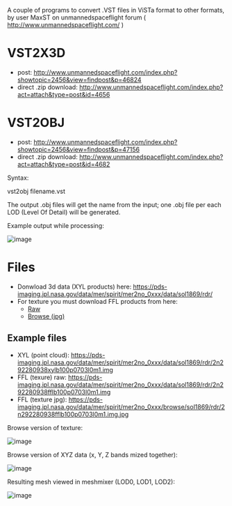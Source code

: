 A couple of programs to convert .VST files in ViSTa format to other formats, by user MaxST on  unmannedspaceflight forum ( http://www.unmannedspaceflight.com/ )

# VST2X3D
- post: http://www.unmannedspaceflight.com/index.php?showtopic=2456&view=findpost&p=46824
- direct .zip download: http://www.unmannedspaceflight.com/index.php?act=attach&type=post&id=4656

# VST2OBJ

- post: http://www.unmannedspaceflight.com/index.php?showtopic=2456&view=findpost&p=47156
- direct .zip download: http://www.unmannedspaceflight.com/index.php?act=attach&type=post&id=4682

Syntax:

vst2obj filename.vst

The output .obj files will get the name from the input; one .obj file per each LOD (Level Of Detail) will be generated.

Example output while processing:

![image](https://user-images.githubusercontent.com/1620953/175543027-276a8750-5ada-4747-b340-4f2c958eb1e5.png)


# Files
- Donwload 3d data (XYL products) here:  https://pds-imaging.jpl.nasa.gov/data/mer/spirit/mer2no_0xxx/data/sol1869/rdr/
- For texture you must download FFL products from here:
    - [Raw](https://pds-imaging.jpl.nasa.gov/data/mer/spirit/mer2no_0xxx/data/sol1869/rdr/)
    - [Browse (jpg)](https://pds-imaging.jpl.nasa.gov/data/mer/spirit/mer2no_0xxx/browse/sol1869/rdr/)
    
 ## Example files
 - XYL (point cloud): https://pds-imaging.jpl.nasa.gov/data/mer/spirit/mer2no_0xxx/data/sol1869/rdr/2n292280938xylb100p0703l0m1.img
 - FFL (texure) raw: https://pds-imaging.jpl.nasa.gov/data/mer/spirit/mer2no_0xxx/data/sol1869/rdr/2n292280938fflb100p0703l0m1.img
 - FFL (texture jpg): https://pds-imaging.jpl.nasa.gov/data/mer/spirit/mer2no_0xxx/browse/sol1869/rdr/2n292280938fflb100p0703l0m1.img.jpg


Browse version of texture:

![image](https://user-images.githubusercontent.com/1620953/175541373-1d783c3b-33f6-43b1-a9e2-732009358bf4.png)


Browse version of XYZ data (x, Y, Z bands mized together):

![image](https://user-images.githubusercontent.com/1620953/175541431-d24d22bd-f845-4ce9-b37c-499b92e01b22.png)

Resulting mesh viewed in meshmixer (LOD0, LOD1, LOD2):

![image](https://user-images.githubusercontent.com/1620953/175543720-6eab9735-9ad5-425f-8af8-78336f2a6f42.png)
